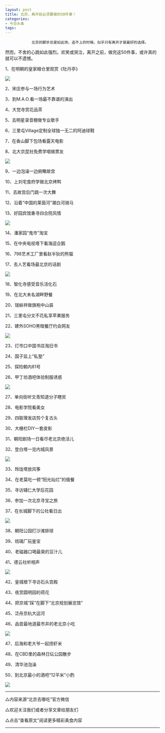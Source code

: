 ```yaml
---
layout: post
title: 北京，离开前必须要做的50件事！
categories:
- 今日头条
tags:
---
```

				北京的脚步总是如此快，追不上的时候，似乎只有离开才是最好的选择。

然而，不舍的心跳如此强烈。欢笑或哭泣，离开之前，做完这50件事，或许真的就可以不遗憾。

1、在明朝的皇家粮仓里观赏《牡丹亭》

![](http://p9.pstatp.com/large/1413/366821391)

2、宋庄参与一场行为艺术

3、到M.A.O.看一场最不靠谱的演出

4、大觉寺赏花品茶

5、去明星录音棚做专业歌手

6、三里屯Village定制全球独一无二的阿迪球鞋

7、在香山脚下包场看露天电影

8、北大京昆社免费学唱做票友

![](http://p1.pstatp.com/large/1409/695204658)

9、一边泡澡一边俯瞰故宫

10、上刘宅食府学做北京烤鸭

11、去故宫后门跳一次大舞

12、沿着“中国的莱茵河”潮白河骑马

13、好园宾馆重寻四合院风情

![](http://p1.pstatp.com/large/1409/695374033)

14、潘家园“鬼市”淘宝

15、在中央电视塔下看海逗企鹅

16、798艺术工厂里看赵半狄的熊猫

17、去人艺看场最北京的话剧

![](http://p1.pstatp.com/large/1411/483423728)

18、智化寺感受音乐活化石

19、在北大未名湖畔野餐

20、瑞蚨祥做旗袍中山装

21、三里屯分文不花私享苹果服务

22、建外SOHO黑暗餐厅约会网友

![](http://p3.pstatp.com/large/1412/400170178)

23、灯市口中国书店淘旧书

24、国子监上“私塾”

25、探险朝内81号

26、甲丁坊酒吧体验制服诱惑

![](http://p3.pstatp.com/large/1412/400193655)

27、单向街听文青知道分子瞎贫

28、电影学院看美女

29、四联理发店剪个复古头

30、大栅栏DIY一套皮影

31、朝阳剧场一日看尽老北京绝活儿

32、登白塔一览内城风景

![](http://p1.pstatp.com/large/1409/695282216)

33、玲珑塔放风筝

34、在老莫吃一顿“阳光灿烂”的俄餐

35、寻访辅仁大学后花园

36、参加一次北京寻宝之旅

37、在长城脚下的公社看日出

![](http://p3.pstatp.com/large/1407/8345773526)

38、朝阳公园打沙滩排球

39、琉璃厂玩鉴宝

40、老磁器口喝最臭的豆汁儿

41、德云社听相声

![](http://p3.pstatp.com/large/1411/483337143)

42、皇城根下寻访石头宫殿

43、夜赏圆明园的荷花

44、把京城“踩”在脚下“北京规划展览馆”

45、泛舟京杭大运河

46、品尝最地道最市井的老北京小吃

![](http://p3.pstatp.com/large/1414/3054294)

47、后海和老大爷一起捞虾米

48、在CBD里的森林日坛公园散步

49、清华池泡澡

50、到北京最小的酒吧“12平米”小酌

![](http://p3.pstatp.com/large/1410/515642771)

--------------------

△内容来源“北京去哪吃”官方微信

△欢迎关注我们或者分享文章给朋友们

△点击“查看原文”阅读更多精彩美食内容

---------------------